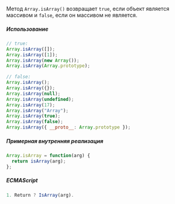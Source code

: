 Метод `Array.isArray()` возвращает `true`, если объект является массивом и `false`, если он массивом не является.

##### Использование

```js
// true:
Array.isArray([]);
Array.isArray([1]);
Array.isArray(new Array());
Array.isArray(Array.prototype);

// false:
Array.isArray();
Array.isArray({});
Array.isArray(null);
Array.isArray(undefined);
Array.isArray(17);
Array.isArray("Array");
Array.isArray(true);
Array.isArray(false);
Array.isArray({ __proto__: Array.prototype });
```

##### Примерная внутренняя реализация

```js
Array.isArray = function(arg) {
  return isArray(arg);
};
```

##### ECMAScript

```js
1. Return ? IsArray(arg).
```